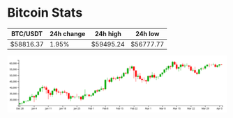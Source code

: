 # Bitcoin Stats

BTC/USDT|24h change|24h high|24h low|
|---|---|---|---|
|$58816.37|1.95%|$59495.24|$56777.77|

<img src="./chart.svg">
